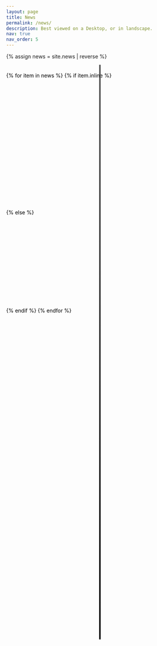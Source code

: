 ```yaml
---
layout: page
title: News
permalink: /news/
description: Best viewed on a Desktop, or in landscape.
nav: true
nav_order: 5
---
```


<style>

.responsive-img {
width: 100%;
height: auto; /_ Maintains aspect ratio _/
}

.video-container iframe{
width=100%;
aspect-ratio: 16 / 9; /_ Adjust aspect ratio as needed _/
border: none;
}

#news-timeline {
    color: black;
    position: relative;
    width: 100%;
    min-height: 1500px; /* Ensure container has a minimum height */
    padding: 20px 0;
}

#news-timeline,
#news-timeline * { /* Targets #news-timeline and all its child elements */
    color: black; /* Sets text color to black */
}


.timeline-spine {
    position: absolute;
    left: 50%;
    top: 0;
    bottom: 0;
    width: 4px;
    background: linear-gradient(180deg, #555, #000);
    transform: translateX(-50%);
}

.news-item {
    color: rgba(50, 50, 50, 0.5);
    position: relative;
    width: 40%;
    margin-bottom: 20px;
    padding: 10px;
    border-radius: 10px;
    box-shadow: 0 8px 20px rgba(0,0,0,0.1);
    transition: transform 0.3s ease, box-shadow 0.3s ease;
    opacity: 0;
    transform: translateY(30px);
}

.news-left, .news-right {
    color: rgba(50, 50, 50, 0.5);
    clear: both;
}

.news-left::before, .news-right::before {
    content: '';
    position: absolute;
    top: 50%;
    width: 25%; /* Adjust if needed */
    height: 2px;
    background-color: #333;
    z-index: 0;
}

.news-left::before {
    left: 100%;
}

.news-right::before {
    right: 100%;
}

.news-left {
    float: left;
    margin-right: 10%;
}

.news-right {
    float: right;
    margin-left: 10%;
}

.news-content {
    margin-top: 0;
    font-size: 1.2em;
    background-color: #fff;
    padding: 10px;
}

.content-full {
    display: none; /* Initially hidden */
    margin-top: 10px;
}

.expand-arrow {
    text-align: center;
    cursor: pointer;
    font-size: 1.2em;
    color: #007BFF;
    margin-top: 10px;
    transition: transform 0.3s ease;
}

/* Styles when content is expanded */
.expanded .content-full {
    display: block; /* Show full content */
}

.expanded .expand-arrow {
    transform: rotate(180deg); /* Flip arrow to indicate collapsibility */
}
</style>

{% assign news = site.news | reverse %}

<div id="news-timeline">
    <div class="timeline-spine"></div> <!-- Central spine of the timeline -->
    <!-- Placeholder loop: Replace with your template engine's loop syntax -->
    {% for item in news %}
    {% if item.inline %}
    <div class="news-item" data-year="{{ item.date | date: '%Y' }}">
        <div class="news-content">
        <h2> {{ item.date | date: '%Y' }} </h2> <br>
        <b> {{ item.date | date: '%b %d' }} </b>&nbsp;{{ item.content | remove: '<p>' | remove: '</p>' | emojify }}
        </div>
    </div>
     {% else %}
     <div class="news-item" data-year="{{ item.date | date: '%Y' }}">
        <div class="news-content">
            <h2>{{ item.date | date: '%Y' }}</h2>
            <!-- The content before the delimiter goes here -->
            <div class="content-preview"><b>{{ item.date | date: '%b %d' }}&nbsp;{{ item.title }}</b></div>
            <!-- Hidden part of the content -->
            <div class="content-full" style="display: none;">{{ | item.content | remove: '<p>' | remove: '</p>' | emojify }}</div>
            <!-- Clickable arrow for expanding -->
            <div class="expand-arrow"><i class="fa-solid fa-chevron-down"></i></div>
        </div>
    </div>
     {% endif %}
    {% endfor %}
</div>

<script type='text/javascript'>
    document.addEventListener("DOMContentLoaded", function() {
    const timelineSpine = document.querySelector('.timeline-spine');
    // Event delegation on the #news-timeline for dynamic content
    document.getElementById('news-timeline').addEventListener('click', function(event) {
        // Check if the clicked element is the expand-arrow or its descendant
        if (event.target.closest('.expand-arrow')) {
            // Find the .content-full sibling of the clicked arrow
            const newsContent = event.target.closest('.news-content');
            const contentFull = newsContent.querySelector('.content-full');
            const contentPrev = newsContent.querySelector('.content-preview');
            const expandArrow = event.target.closest('.expand-arrow');
            let icon = expandArrow.querySelector('i');
            let InitnewBlockHeight = contentFull.offsetHeight;

            // var year = parseInt(item.getAttribute('data-year'), 10);
            // if(year % 2 === 0) {

            // }
            // Toggle visibility based on the current display style
            if (contentFull.style.display === 'none' || contentFull.style.display === '') {
                contentFull.style.display = 'block'; // Show the full content
                icon.className = 'fa-solid fa-chevron-up';// Optional: change the arrow direction
            } else {
                contentFull.style.display = 'none'; // Hide the full content
                icon.className = 'fa-solid fa-chevron-down';
            }
            // Adjust the timeline spine height
            let newBlockHeight = contentFull.offsetHeight;
            console.log('InitFullHeight:', InitnewBlockHeight, 'SmallHeight:', contentPrev.offsetHeight, 'FullHeight:', contentFull.offsetHeight);
            timelineSpine.style.height = (timelineSpine.style.height + 50 + newBlockHeight) + 'px'; // +20 for a little extra space
        }
    });

    const newsItems = document.querySelectorAll('.news-item');
    let maxHeight = 0;

    newsItems.forEach(item => {
        var year = parseInt(item.getAttribute('data-year'), 10);
        if(year % 2 === 0) {
            // Even year, goes to the left
            item.classList.add('news-left');
        } else {
            // Odd year, goes to the right
            item.classList.add('news-right');
        }
    });

    newsItems.forEach(function(item) {
        // Calculate the bottom position of each news item
        let itemBottom = item.offsetTop + item.offsetHeight;
        if (itemBottom > maxHeight) {
            maxHeight = itemBottom;
        }
    });

    // Adjust the timeline spine height
    timelineSpine.style.height = (maxHeight + 50) + 'px'; // +20 for a little extra space

});
</script>

